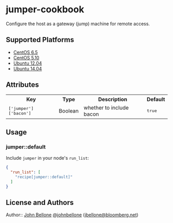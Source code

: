 jumper-cookbook
===============
Configure the host as a gateway (jump) machine for remote access.

## Supported Platforms

- [CentOS 6.5][3]
- [CentOS 5.10][4]
- [Ubuntu 12.04][5]
- [Ubuntu 14.04][6]

## Attributes

<table>
  <tr>
    <th>Key</th>
    <th>Type</th>
    <th>Description</th>
    <th>Default</th>
  </tr>
  <tr>
    <td><tt>['jumper']['bacon']</tt></td>
    <td>Boolean</td>
    <td>whether to include bacon</td>
    <td><tt>true</tt></td>
  </tr>
</table>

## Usage

### jumper::default

Include `jumper` in your node's `run_list`:

```json
{
  "run_list": [
    "recipe[jumper::default]"
  ]
}
```

## License and Authors

Author:: [John Bellone][1] [@johnbellone][2] (<jbellone@bloomberg.net>)

[1]: https://github.com/johnbellone
[2]: https://twitter.com/johnbellone
[3]: http://centos.org
[4]: http://centos.org
[5]: http://ubuntu.com
[6]: http://ubuntu.com
